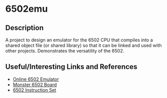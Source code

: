 # 6502emu
## Description
A project to design an emulator for the 6502 CPU that compiles into a shared object file (or shared library) 
so that it can be linked and used with other projects. Demonstrates the versatility of the 6502. 

## Useful/Interesting Links and References
- [Online 6502 Emulator](http://visual6502.org/JSSim/expert.html)
- [Monster 6502 Board](https://monster6502.com/)
- [6502 Instruction Set](https://www.masswerk.at/6502/6502_instruction_set.html)
